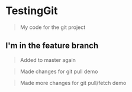 # TestingGit

> My code for the git project

## I'm in the feature branch

> Added to master again

> Made changes for git pull demo

> Made more changes for git pull/fetch demo
